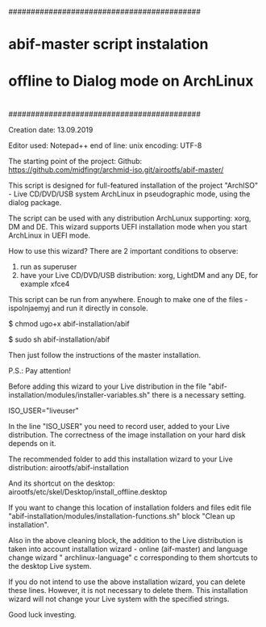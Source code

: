 ###########################################
#                                         #
#   abif-master script instalation        #
#   offline to Dialog mode on ArchLinux   #
#                                         #
###########################################
 
Creation date: 13.09.2019

Editor used: Notepad++
    end of line: unix
    encoding: UTF-8
    
The starting point of the project: Github: https://github.com/midfingr/archmid-iso.git/airootfs/abif-master/

This script is designed for full-featured installation of the project "ArchISO" - 
Live CD/DVD/USB system ArchLinux in pseudographic mode, using the dialog package.

The script can be used with any distribution ArchLunux supporting: xorg, DM and DE. 
This wizard supports UEFI installation mode when you start ArchLinux in UEFI mode.

How to use this wizard?
There are 2 important conditions to observe:
1) run as superuser
2) have your Live CD/DVD/USB distribution: xorg, LightDM and any DE, for example xfce4

This script can be run from anywhere. 
Enough to make one of the files - ispolnjaemyj and run it directly in console.

$ chmod ugo+x abif-installation/abif

$ sudo sh abif-installation/abif

Then just follow the instructions of the master installation.

P.S.: Pay attention!

Before adding this wizard to your Live distribution
in the file "abif-installation/modules/installer-variables.sh" 
there is a necessary setting.

ISO_USER="liveuser" 

In the line "ISO_USER" you need to record user, 
added to your Live distribution. 
The correctness of the image installation on your hard disk depends on it.

The recommended folder to add this installation wizard to your Live distribution:
airootfs/abif-installation

And its shortcut on the desktop: airootfs/etc/skel/Desktop/install_offline.desktop

If you want to change this location of installation folders and files edit
file "abif-installation/modules/installation-functions.sh" block "Clean up installation".

Also in the above cleaning block, the addition to the Live distribution is taken into account
installation wizard - online (aif-master) and language change wizard " archlinux-language"
c corresponding to them shortcuts to the desktop Live system.

If you do not intend to use the above installation wizard, you can delete these lines.
However, it is not necessary to delete them.
This installation wizard will not change your Live system with the specified strings.


Good luck investing.





